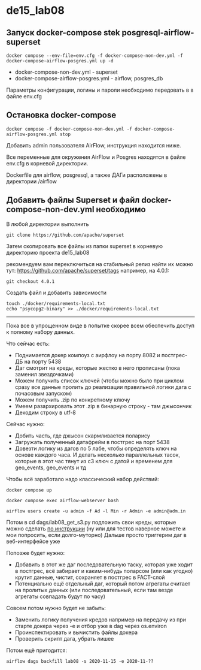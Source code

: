 # de15_lab08

## Запуск  docker-compose stek posgresql-airflow-superset

```
docker compose --env-file=env.cfg -f docker-compose-non-dev.yml -f docker-compose-airflow-posgres.yml up -d
``` 
- docker-compose-non-dev.yml - superset
- docker-compose-airflow-posgres.yml - airflow, posgres_db

Параметры конфигурации, логины и пароли необходимо передовать в в файле env.cfg

## Остановка docker-compose

```
docker compose -f docker-compose-non-dev.yml -f docker-compose-airflow-posgres.yml stop
``` 
Добавить admin пользователя AirFlow, инструкция находится ниже.


Все переменные для окружения AirFlow и Posgres находятся в файле env.cfg в корневой директории.

Dockerfile для airflow, posgresql, а также ДАГи  расположены в директории /airflow

## Добавить файлы Superset и файл docker-compose-non-dev.yml необходимо

В любой директории выполнить
```
git clone https://github.com/apache/superset
```
Затем скопировать все файлы из папки superset в корневую директорию проекта de15_lab08

рекомендуем вам переключиться на стабильный релиз
найти их можно тут: https://github.com/apache/superset/tags
например, на 4.0.1:

```
git checkout 4.0.1
```

Создать файл и добавить зависимости
```
touch ./docker/requirements-local.txt
echo "psycopg2-binary" >> ./docker/requirements-local.txt
```

___________________________________________________________________________________________

Пока все в упрощенном виде в попытке скорее всем обеспечить доступ к полному набору данных.

Что сейчас есть:
- Поднимается докер компоуз с аирфлоу на порту 8082 и постгрес-ДБ на порту 5438
- Даг смотрит на креды, которые жестко в него прописаны (пока заменил звездочками)
- Можем получить список ключей (чтобы можно было при циклом сразу все данные пролить до реализации правильной логики дага с почасовым запуском)
- Можем получить .zip по конкретному ключу
- Умеем разархировать этот .zip в бинарную строку - там джысончик
- Декодим строку в utf-8

Сейчас нужно:
- Добить часть, где джысон скармливается поларису
- Загружать полученный датафрейм в постгрес на порт 5438
- Довезти логику из дагов по 5 лабе, чтобы определять ключ на основе каждого часа. И делать несколько параллельных тасок, которые в этот час тянут из с3 ключ с датой и временем для geo_events, geo_events и тд

Чтобы всё заработало надо классический набор действий:

```
docker compose up
```

```
docker compose exec airflow-webserver bash
```

```
airflow users create -u admin -f Ad -l Min -r Admin -e admin@adm.in
```

Потом в cd dags/lab08_get_s3.py подложить свои креды, которые можно сделать <a href="https://yandex.cloud/ru/docs/iam/operations/sa/create-access-key#console_1">по инструкции</a> (ну или для тестов наверное можете и мои попросить, если долго-муторно)
Дальше просто триггерим даг в веб-интерфейсе уже

Попозже будет нужно: 
- Добавить в этот же даг последовательную таску, которая уже ходит в постгрес, всё забирает и каким-нибудь поларсом (или как угодно) крутит данные, чистит, сохраняет в постгрес в FACT-слой
- Потенциально ещё отдельный даг, который потом агрегаты считает на пролитых данных (или последовательный, если там везде агрегаты совпадать будут по часу)


Совсем потом нужно будет не забыть:
- Заменить логику получения кредов например на передачу из при старте докера через -e и отбор уже в dag через os.environ
- Проинспектировать и вычистить файлы докера
- Проверить скрипт дага, убрать лишее

Потом ещё пригодится:
```
airflow dags backfill lab08 -s 2020-11-15 -e 2020-11-??
```
